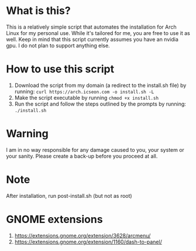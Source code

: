 # What is this?
This is a relatively simple script that automates the installation for Arch Linux for my personal use. While it's tailored for me, you are free to use it as well. Keep in mind that this script currently assumes you have an nvidia gpu. I do not plan to support anything else.

# How to use this script
1. Download the script from my domain (a redirect to the install.sh file) by running: `curl https://arch.icseon.com -o install.sh -L`
2. Make the script executable by running `chmod +x install.sh`
3. Run the script and follow the steps outlined by the prompts by running: `./install.sh`

# Warning
I am in no way responsible for any damage caused to you, your system or your sanity. Please create a back-up before you proceed at all.

# Note
After installation, run post-install.sh (but not as root)

# GNOME extensions
1. https://extensions.gnome.org/extension/3628/arcmenu/
2. https://extensions.gnome.org/extension/1160/dash-to-panel/